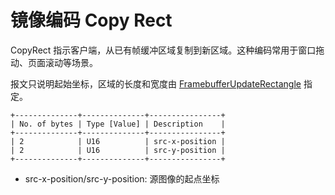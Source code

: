 # 镜像编码 Copy Rect

CopyRect 指示客户端，从已有帧缓冲区域复制到新区域。这种编码常用于窗口拖动、页面滚动等场景。

报文只说明起始坐标，区域的长度和宽度由 [FramebufferUpdateRectangle](/display/display.md#FramebufferUpdateRectangle) 指定。

```
+--------------+--------------+----------------+
| No. of bytes | Type [Value] | Description    |
+--------------+--------------+----------------+
| 2            | U16          | src-x-position |
| 2            | U16          | src-y-position |
+--------------+--------------+----------------+
```

- src-x-position/src-y-position: 源图像的起点坐标

